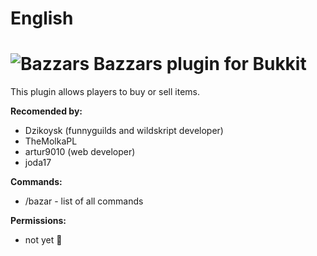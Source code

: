 # English
# ![Bazzars](http://i.imgur.com/e5o2dj9.png) Bazzars plugin for Bukkit

This plugin allows players to buy or sell items.

__Recomended by:__
* Dzikoysk (funnyguilds and wildskript developer)
* TheMolkaPL
* artur9010 (web developer)
* joda17

__Commands:__
* /bazar - list of all commands

__Permissions:__
* not yet :banana:
